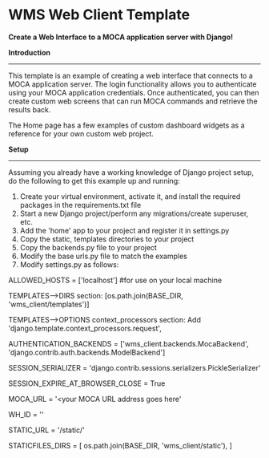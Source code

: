 
WMS Web Client Template
======

**Create a Web Interface to a MOCA application server with Django!**



**Introduction**
____________

This template is an example of creating a web interface that connects to a MOCA application server.  The login functionality
allows you to authenticate using your MOCA application credentials.  Once authenticated, you can then create custom web
screens that can run MOCA commands and retrieve the results back.

The Home page has a few examples of custom dashboard widgets as a reference for your own custom web project.



**Setup**
____________

Assuming you already have a working knowledge of Django project setup, do the following to get this example up and running:

1) Create your virtual environment, activate it, and install the required packages in the requirements.txt file
2) Start a new Django project/perform any migrations/create superuser, etc.
2) Add the 'home' app to your project and register it in settings.py
3) Copy the static, templates directories to your project
4) Copy the backends.py file to your project
5) Modify the base urls.py file to match the examples
6) Modify settings.py as follows:

  ALLOWED_HOSTS = ['localhost']  #for use on your local machine

  TEMPLATES-->DIRS section: [os.path.join(BASE_DIR, 'wms_client/templates')]

  TEMPLATES-->OPTIONS context_processors section: Add 'django.template.context_processors.request',

  AUTHENTICATION_BACKENDS = ['wms_client.backends.MocaBackend', 'django.contrib.auth.backends.ModelBackend']

  SESSION_SERIALIZER = 'django.contrib.sessions.serializers.PickleSerializer'

  SESSION_EXPIRE_AT_BROWSER_CLOSE = True

  MOCA_URL = '<your MOCA URL address goes here'

  WH_ID = '<your warehouse id to login goes here>'

  STATIC_URL = '/static/'

  STATICFILES_DIRS = [
      os.path.join(BASE_DIR, 'wms_client/static'),
  ]
  

